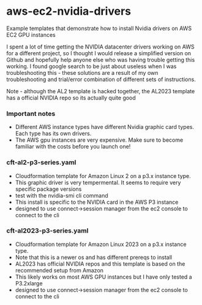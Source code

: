 # aws-ec2-nvidia-drivers
Example templates that demonstrate how to install Nvidia drivers on AWS EC2 GPU instances


I spent a lot of time getting the NVIDIA datacenter drivers working on AWS for a different project, so I 
thought I would release a simplified version on Github and hopefully help anyone else who was having trouble 
getting this working. I found google search to be just about useless when I was troubleshooting this - these solutions 
are a result of my own troubleshooting and trial/error combination of different sets of instructions.

Note - although the AL2 template is hacked together, the AL2023 template has a official NVIDIA repo so its actually quite good

### Important notes
- Different AWS instance types have different Nvidia graphic card types. Each type has its own drivers.
- The AWS gpu instances are very expensive. Make sure to become familiar with the costs before you launch one!

### cft-al2-p3-series.yaml
- Cloudformation template for Amazon Linux 2 on a p3.x instance type.
- This graphic driver is very tempermental. It seems to require very specific package versions
- test with the nvidia-smi cli command
- This install is specific to the NVIDIA card in the AWS P3 instance
- designed to use connect->session manager from the ec2 console to connect to the cli

### cft-al2023-p3-series.yaml
- Cloudformation template for Amazon Linux 2023 on a p3.x instance type.
- Note that this is a newer os and has different prereqs to install
- AL2023 has official NVIDIA repos and this template is based on the recommended setup from Amazon
- This likely works on most AWS GPU instances but I have only tested a P3.2xlarge
- designed to use connect->session manager from the ec2 console to connect to the cli



